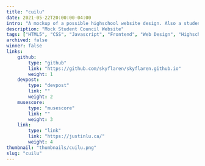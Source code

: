 ```yaml
---
title: "cuilu"
date: 2021-05-22T20:00:00-04:00
intro: "A mockup of a possible highschool website design. Also a student council campaign site."
description: "Mock Student Council Website"
tags: ["HTML5", "CSS", "Javascript", "Frontend", "Web Design", "Highschool"]
archived: false
winner: false
links: 
    github: 
        type: "github"
        link: "https://github.com/skyflaren/skyflaren.github.io"
        weight: 1
    devpost:
        type: "devpost"
        link: ""
        weight: 2
    musescore:
        type: "musescore"
        link: ""
        weight: 3
    link:
        type: "link"
        link: "https://justinlu.ca/"
        weight: 4
thumbnail: "thumbnails/cuilu.png"
slug: "cuilu"
---
```


